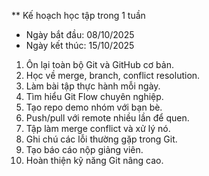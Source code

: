 ** Kế hoạch học tập trong 1 tuần

- Ngày bắt đầu: 08/10/2025
- Ngày kết thúc: 15/10/2025

1. Ôn lại toàn bộ Git và GitHub cơ bản.
2. Học về merge, branch, conflict resolution.
3. Làm bài tập thực hành mỗi ngày.
4. Tìm hiểu Git Flow chuyên nghiệp.
5. Tạo repo demo nhóm với bạn bè.
6. Push/pull với remote nhiều lần để quen.
7. Tập làm merge conflict và xử lý nó.
8. Ghi chú các lỗi thường gặp trong Git.
9. Tạo báo cáo nộp giảng viên.
10. Hoàn thiện kỹ năng Git nâng cao.


